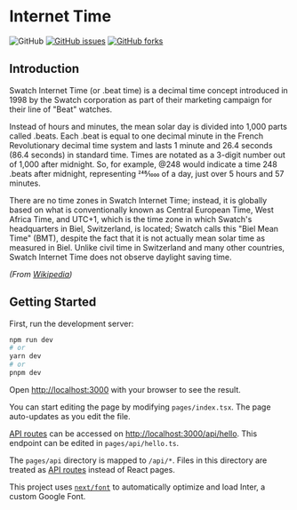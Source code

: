 # Internet Time
![GitHub](https://img.shields.io/github/license/javitoro/internet-time) [![GitHub issues](https://img.shields.io/github/issues/JaviToro/internet-time)](https://github.com/JaviToro/internet-time/issues) [![GitHub forks](https://img.shields.io/github/forks/JaviToro/internet-time)](https://github.com/JaviToro/internet-time/network)

## Introduction
Swatch Internet Time (or .beat time) is a decimal time concept introduced in 1998 by the Swatch corporation as part of their marketing campaign for their line of "Beat" watches.

Instead of hours and minutes, the mean solar day is divided into 1,000 parts called .beats. Each .beat is equal to one decimal minute in the French Revolutionary decimal time system and lasts 1 minute and 26.4 seconds (86.4 seconds) in standard time. Times are notated as a 3-digit number out of 1,000 after midnight. So, for example, @248 would indicate a time 248 .beats after midnight, representing 248⁄1000 of a day, just over 5 hours and 57 minutes.

There are no time zones in Swatch Internet Time; instead, it is globally based on what is conventionally known as Central European Time, West Africa Time, and UTC+1, which is the time zone in which Swatch's headquarters in Biel, Switzerland, is located; Swatch calls this "Biel Mean Time" (BMT), despite the fact that it is not actually mean solar time as measured in Biel. Unlike civil time in Switzerland and many other countries, Swatch Internet Time does not observe daylight saving time.

*(From [Wikipedia](https://en.wikipedia.org/wiki/Swatch_Internet_Time))*

## Getting Started

First, run the development server:

```bash
npm run dev
# or
yarn dev
# or
pnpm dev
```

Open [http://localhost:3000](http://localhost:3000) with your browser to see the result.

You can start editing the page by modifying `pages/index.tsx`. The page auto-updates as you edit the file.

[API routes](https://nextjs.org/docs/api-routes/introduction) can be accessed on [http://localhost:3000/api/hello](http://localhost:3000/api/hello). This endpoint can be edited in `pages/api/hello.ts`.

The `pages/api` directory is mapped to `/api/*`. Files in this directory are treated as [API routes](https://nextjs.org/docs/api-routes/introduction) instead of React pages.

This project uses [`next/font`](https://nextjs.org/docs/basic-features/font-optimization) to automatically optimize and load Inter, a custom Google Font.
